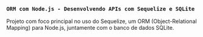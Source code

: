 ### `ORM com Node.js - Desenvolvendo APIs com Sequelize e SQLite`

Projeto com foco principal no uso do Sequelize, um ORM (Object-Relational Mapping) para Node.js, juntamente com o banco de dados SQLite.
